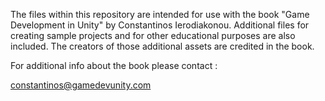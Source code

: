 The files within this repository are intended for use with the book "Game Development in Unity" by Constantinos Ierodiakonou.
Additional files for creating sample projects and for other educational purposes are also included.
The creators of those additional assets are credited in the book.

For additional info about the book please contact  :

constantinos@gamedevunity.com
